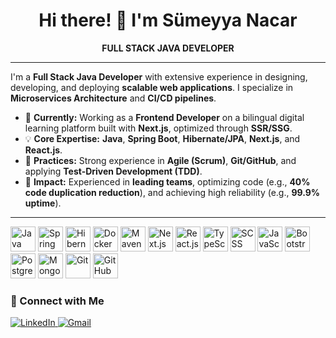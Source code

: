 <div align="center">
  <h1>Hi there! 👋 I'm Sümeyya Nacar</h1>
  <p><b>FULL STACK JAVA DEVELOPER</b></p>
</div>

---
<p>
  I'm a <b>Full Stack Java Developer</b> with extensive experience in designing, developing, and deploying <b>scalable web applications</b>. I specialize in <b>Microservices Architecture</b> and <b>CI/CD pipelines</b>.
</p>

- 🔭 **Currently:** Working as a <b>Frontend Developer</b> on a bilingual digital learning platform built with <b>Next.js</b>, optimized through <b>SSR/SSG</b>.
- 💡 **Core Expertise:** <b>Java</b>, <b>Spring Boot</b>, <b>Hibernate/JPA</b>, <b>Next.js</b>, and <b>React.js</b>.
- 🤝 **Practices:** Strong experience in <b>Agile (Scrum)</b>, <b>Git/GitHub</b>, and applying <b>Test-Driven Development (TDD)</b>.
- 🚀 **Impact:** Experienced in <b>leading teams</b>, optimizing code (e.g., <b>40% code duplication reduction</b>), and achieving high reliability (e.g., <b>99.9% uptime</b>).

---

<p align="left">
  <img src="https://cdn.jsdelivr.net/gh/devicons/devicon/icons/java/java-original-wordmark.svg" alt="Java" width="40" height="40"/>
  <img src="https://cdn.jsdelivr.net/gh/devicons/devicon/icons/spring/spring-original-wordmark.svg" alt="Spring Boot" width="40" height="40"/>
  <img src="https://cdn.jsdelivr.net/gh/devicons/devicon/icons/hibernate/hibernate-original-wordmark.svg" alt="Hibernate" width="40" height="40"/>
  <img src="https://cdn.jsdelivr.net/gh/devicons/devicon/icons/docker/docker-original-wordmark.svg" alt="Docker" width="40" height="40"/>
  <img src="https://cdn.jsdelivr.net/gh/devicons/devicon/icons/maven/maven-original-wordmark.svg" alt="Maven" width="40" height="40"/>
  <img src="https://cdn.jsdelivr.net/gh/devicons/devicon/icons/nextjs/nextjs-original-wordmark.svg" alt="Next.js" width="40" height="40"/>
  <img src="https://cdn.jsdelivr.net/gh/devicons/devicon/icons/react/react-original-wordmark.svg" alt="React.js" width="40" height="40"/>
  <img src="https://cdn.jsdelivr.net/gh/devicons/devicon/icons/typescript/typescript-original.svg" alt="TypeScript" width="40" height="40"/>
  <img src="https://cdn.jsdelivr.net/gh/devicons/devicon/icons/sass/sass-original.svg" alt="SCSS" width="40" height="40"/>
  <img src="https://cdn.jsdelivr.net/gh/devicons/devicon/icons/javascript/javascript-original.svg" alt="JavaScript" width="40" height="40"/>
  <img src="https://cdn.jsdelivr.net/gh/devicons/devicon/icons/bootstrap/bootstrap-original-wordmark.svg" alt="Bootstrap" width="40" height="40"/>
  <img src="https://cdn.jsdelivr.net/gh/devicons/devicon/icons/postgresql/postgresql-original-wordmark.svg" alt="PostgreSQL" width="40" height="40"/>
  <img src="https://cdn.jsdelivr.net/gh/devicons/devicon/icons/mongodb/mongodb-original-wordmark.svg" alt="MongoDB" width="40" height="40"/>
  <img src="https://cdn.jsdelivr.net/gh/devicons/devicon/icons/git/git-original-wordmark.svg" alt="Git" width="40" height="40"/>
  <img src="https://cdn.jsdelivr.net/gh/devicons/devicon/icons/github/github-original-wordmark.svg" alt="GitHub" width="40" height="40"/>
</p>

### 🔗 Connect with Me

<div align="left">
  <a href="https://www.linkedin.com/in/sumeyyanacar" target="_blank">
    <img src="https://img.shields.io/badge/LinkedIn-0077B5?style=for-the-badge&logo=linkedin&logoColor=white" alt="LinkedIn">
  </a>
  <a href="mailto:sumeyyanacar08@gmail.com">
    <img src="https://img.shields.io/badge/Email-D14836?style=for-the-badge&logo=gmail&logoColor=white" alt="Gmail">
  </a>
</div>
